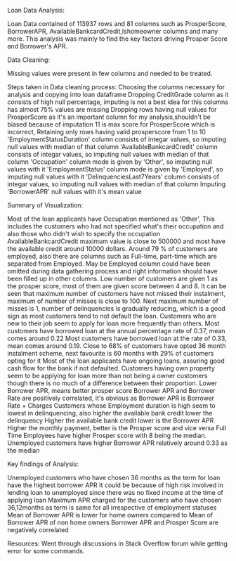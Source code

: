 Loan Data Analysis:

Loan Data contained of 113937 rows and 81 columns such as ProsperScore, BorrowerAPR, AvailableBankcardCredit,Ishomeowner columns and many more.
This analysis was mainly to find the key factors driving Prosper Score and Borrower's APR.


Data Cleaning:

Missing values were present in few columns and needed to be treated.

Steps taken in Data cleaning process:
Choosing the columns necessary for analysis and copying into loan dataframe
Dropping CreditGrade column as it consists of high null percentage, imputing is not a best idea for this columns has almost 75% values are missing
Dropping rows having null values for ProsperScore as it's an important column for my analysis,shouldn't be biased because of imputation
11 is max score for ProsperScore which is incorrect, Retaining only rows having valid prosperscore from 1 to 10
'EmploymentStatusDuration' column consists of integar values, so imputing null values with median of that column
'AvailableBankcardCredit' column consists of integar values, so imputing null values with median of that column
'Occupation' column mode is given by 'Other', so imputing null values with it
'EmploymentStatus' column mode is given by 'Employed', so imputing null values with it
'DelinquenciesLast7Years' column consists of integar values, so imputing null values with median of that column
Imputing 'BorrowerAPR' null values with it's mean value

Summary of Visualization:

Most of the loan applicants have Occupation mentioned as 'Other', This includes the customers who had not specified what's their occupation and also those who didn't wish to specify the occupation
AvailableBankcardCredit maximum value is close to 500000 and most have the available credit around 10000 dollars.
Around 79 % of customers are employed, also there are columns such as Full-time, part-time which are separated from Employed. May be Employed column could have been omitted during data gathering process and right information should have been filled up in other columns.
Low number of customers are given 1 as the prosper score, most of them are given score between 4 and 8.
It can be seen that maximum number of customers have not missed their instalment, maximum of number of misses is close to 100.
Next maximum number of misses is 1, number of delinquencies is gradually reducing, which is a good sign as most customers tend to not default the loan.
Customers who are new to their job seem to apply for loan more frequently than others.
Most customers have borrowed loan at the annual percentage rate of 0.37, mean comes around 0.22
Most customers have borrowed loan at the rate of 0.33, mean comes around 0.19.
Close to 68% of customers have opted 36 month instalment scheme, next favourite is 60 months with 29% of customers opting for it
Most of the loan applicants have ongoing loans, assuring good cash flow for the bank if not defaulted.
Customers having own property seem to be applying for loan more than not being a owner customers though there is no much of a difference between their proportion.
Lower Borrower APR, means better prosper score
Borrower APR and Borrower Rate are positively correlated, it's obvious as Borrower APR is Borrower Rate + Charges
Customers whose Employment duration is high seem to lowest in delinquencing, also higher the available bank credit lower the delinquency
Higher the available bank credit lower is the Borrower APR
Higher the monthly payment, better is the Prosper score and vice versa
Full Time Employees have higher Prosper score with 8 being the median.
Unemployed customers have higher Borrower APR relatively around 0.33 as the median

Key findings of Analysis:

Unemployed customers who have chosen 36 months as the term for loan have the highest borrower APR It could be because of high risk involved in lending loan to unemployed since there was no fixed income at the time of applying loan
Maximum APR charged for the customers who have chosen 36,12months as term is same for all irrespective of employment statuses
Mean of Borrower APR is lower for home owners compared to Mean of Borrower APR of non home owners
Borrower APR and Prosper Score are negatively correlated

Resources:
Went through discussions in Stack Overflow forum while getting error for some commands.

